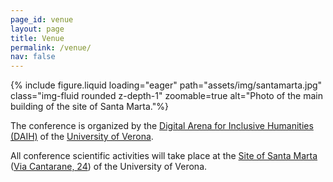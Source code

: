 ```yaml
---
page_id: venue
layout: page
title: Venue
permalink: /venue/
nav: false
---
```


{% include figure.liquid loading="eager" path="assets/img/santamarta.jpg" class="img-fluid rounded z-depth-1" zoomable=true alt="Photo of the main building of the site of Santa Marta."%}

The conference is organized by the [Digital Arena for Inclusive Humanities (DAIH)](https://www.daih.eu) of the [University of Verona](https://www.univr.it).

All conference scientific activities will take place at the [Site of Santa Marta](https://www.univr.it/it/santa-marta) ([Via Cantarane, 24](https://maps.app.goo.gl/fBo1P1zsYKYNytNv5)) of the University of Verona.